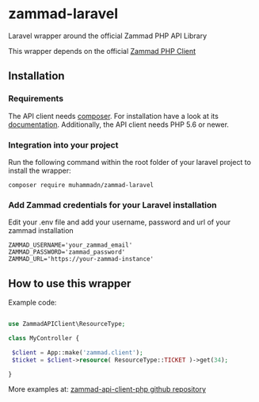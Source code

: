 # zammad-laravel
Laravel wrapper around the official Zammad PHP API Library

This wrapper depends on the official [Zammad PHP Client](https://github.com/zammad/zammad-api-client-php)

## Installation

### Requirements
The API client needs [composer](https://getcomposer.org/). For installation have a look at its [documentation](https://getcomposer.org/download/).
Additionally, the API client needs PHP 5.6 or newer.

### Integration into your project
Run the following command within the root folder of your laravel project to install the wrapper:
```
composer require muhammadn/zammad-laravel
```

### Add Zammad credentials for your Laravel installation
Edit your .env file and add your username, password and url of your zammad installation
```
ZAMMAD_USERNAME='your_zammad_email'
ZAMMAD_PASSWORD='zammad_password'
ZAMMAD_URL='https://your-zammad-instance'
```

## How to use this wrapper
Example code:
```php

use ZammadAPIClient\ResourceType; 

class MyController {

 $client = App::make('zammad.client');
 $ticket = $client->resource( ResourceType::TICKET )->get(34);

}
```
More examples at: [zammad-api-client-php github repository](https://github.com/zammad/zammad-api-client-php)
